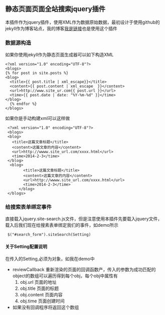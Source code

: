 ## 静态页面页面全站搜索jquery插件

 本插件作为jquery插件，使用XML作为数据原始数据，最初设计于使用github的jekyll作为博客站点，我的博客[我是链接](http://www.songyuchao.com)也是使用这个插件

### 数据源构造

 如果你使用jekyll作为静态页面生成器可以如下构造XML

    <?xml version="1.0" encoding="UTF-8"?>
    <blogs>
    {% for post in site.posts %}
    <blog>
      <title>{{ post.title | xml_escape}}</title>
      <content>{{ post.content | xml_escape  }}</content>
      <url>http://www.site_ur.com{{ post.url }}</url>
      <time>{{ post.date | date: "%Y-%m-%d" }}</time>
    </blog>
      {% endfor %}
    </blogs>

 如果你是手动构建xml可以这样做

     <?xml version="1.0" encoding="UTF-8"?>
     <blogs>
     <blog>
       <title>这篇文章标题</title>
       <content>这篇文章的内容</content>
       <url>http://wwww.site_url.com/xxxx.html</url>
       <time>2014-2-3</time>
     </blog>
      <blog>
            <title>这篇文章标题</title>
            <content>这篇文章的内容</content>
            <url>http://wwww.site_url.com/xxxx.html</url>
            <time>2014-2-3</time>
          </blog>
     </blogs>

### 给搜索表单绑定事件

直接载入jquery.site-search.js文件，但是注意使用本插件先要载入jquery文件，载入后我们现在给搜素表单绑定我们的事件，如demo所示

     $("#search_form").siteSearch(Setting)

#### 关于Setting配置说明

在传入的Setting,必须为对象，如我在demo中

*  reviewCallback 重新渲染的页面的回调函数产，传入的参数为成功匹配的object的数组可以遍历得到每个obj，每个obj中属性有
    1. obj.url 页面的地址
    2. obj.title 页面的标题
    3. obj.content 页面内容
    4. obj.time 页面创建时间
* 如果没有回调程序将返回这个数组

